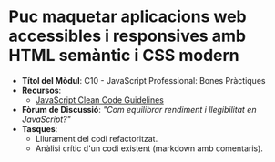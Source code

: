 # Puc maquetar aplicacions web accessibles i responsives amb HTML semàntic i CSS modern

- **Títol del Mòdul**: C10 - JavaScript Professional: Bones Pràctiques  
- **Recursos**:  
  - [JavaScript Clean Code Guidelines](https://github.com/ryanmcdermott/clean-code-javascript)  
- **Fòrum de Discussió**: *"Com equilibrar rendiment i llegibilitat en JavaScript?"*  
- **Tasques**:  
  - Lliurament del codi refactoritzat.  
  - Anàlisi crític d'un codi existent (markdown amb comentaris).  

 

